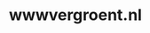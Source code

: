 ---
layout: post
title:  "wwwvergroent.nl"
internal_url:  "/data/wwwvergroent.nl.html"
categories: dutchgov
---